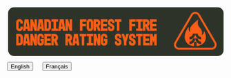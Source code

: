 <br>

<img 
    style="display: block; 
           margin-left: auto;
           margin-right: auto;
           width: 500px;
           border-radius: 14px;"
    src="./img/CFFDRS_banner.png" 
    alt="CFFDRS logo">
</img>

<div class="text-center">
	<button class="btn btn-dark" onclick="location.href='home'">English</button>
	&emsp;
	<button class="btn btn-dark" onclick="location.href='https://cffdrs.github.io/website_fr/accueil'">Français</button>
</div>

<br>
